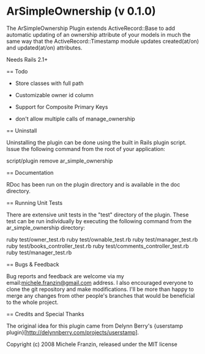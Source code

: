 ArSimpleOwnership (v 0.1.0)
===========

The ArSimpleOwnership Plugin extends ActiveRecord::Base to add automatic updating
of an ownership attribute of your models in much the same way that the 
ActiveRecord::Timestamp module updates created(at/on) and updated(at/on) attributes.

Needs Rails 2.1+



== Todo

* Store classes with full path

* Customizable owner id column

* Support for Composite Primary Keys

* don't allow multiple calls of manage_ownership 


== Uninstall

Uninstalling the plugin can be done using the built in Rails plugin script. 
Issue the following command from the root of your application:

  script/plugin remove ar_simple_ownership


== Documentation

RDoc has been run on the plugin directory and is available in the doc directory.


== Running Unit Tests

There are extensive unit tests in the "test" directory of the plugin. These test can be run
individually by executing the following command from the ar_simple_ownership directory:

 ruby test/owner_test.rb
 ruby test/ownable_test.rb
 ruby test/manager_test.rb
 ruby test/books_controller_test.rb
 ruby test/comments_controller_test.rb
 ruby test/manager_test.rb


== Bugs & Feedback

Bug reports and feedback are welcome via my email:michele.franzin@gmail.com address. 
I also encouraged everyone to clone the git repository and make modifications.
I'll be more than happy to merge any changes from other people's branches that 
would be beneficial to the whole project.


== Credits and Special Thanks

The original idea for this plugin came from Delynn Berry's 
{userstamp plugin}[http://delynnberry.com/projects/userstamp].


Copyright (c) 2008 Michele Franzin, released under the MIT license
